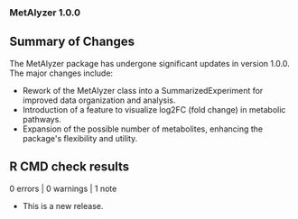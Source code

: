### MetAlyzer 1.0.0

## Summary of Changes
The MetAlyzer package has undergone significant updates in version 1.0.0. The major changes include:
- Rework of the MetAlyzer class into a SummarizedExperiment for improved data organization and analysis.
- Introduction of a feature to visualize log2FC (fold change) in metabolic pathways.
- Expansion of the possible number of metabolites, enhancing the package's flexibility and utility.

## R CMD check results

0 errors | 0 warnings | 1 note

* This is a new release.
